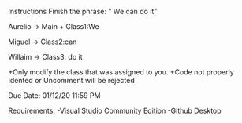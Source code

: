 Instructions
Finish the phrase: " We can do it"

Aurelio -> Main + Class1:We

Miguel  -> Class2:can

Willaim -> Class3: do it


+Only modify the class that was assigned to you.
+Code not properly Idented or Uncomment will be rejected

Due Date: 01/12/20 11:59 PM

Requirements: 
-Visual Studio Community Edition 
-Github Desktop
